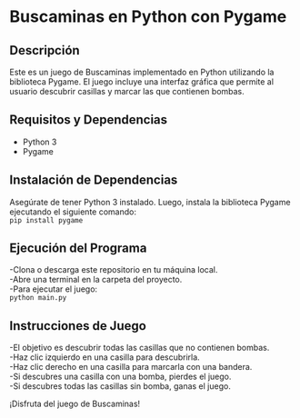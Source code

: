 # Buscaminas en Python con Pygame

## Descripción
Este es un juego de Buscaminas implementado en Python utilizando la biblioteca Pygame. El juego incluye una interfaz gráfica que permite al usuario descubrir casillas y marcar las que contienen bombas.  

## Requisitos y Dependencias
- Python 3  
- Pygame  

## Instalación de Dependencias
Asegúrate de tener Python 3 instalado. Luego, instala la biblioteca Pygame ejecutando el siguiente comando:  
`pip install pygame`

## Ejecución del Programa
-Clona o descarga este repositorio en tu máquina local.  
-Abre una terminal en la carpeta del proyecto.  
-Para ejecutar el juego:  
`python main.py`

## Instrucciones de Juego
-El objetivo es descubrir todas las casillas que no contienen bombas.  
-Haz clic izquierdo en una casilla para descubrirla.  
-Haz clic derecho en una casilla para marcarla con una bandera.  
-Si descubres una casilla con una bomba, pierdes el juego.  
-Si descubres todas las casillas sin bomba, ganas el juego.  

¡Disfruta del juego de Buscaminas!  
